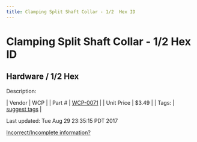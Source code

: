 ```yaml
---
title: Clamping Split Shaft Collar - 1/2  Hex ID
---
```


# Clamping Split Shaft Collar - 1/2  Hex ID
## Hardware / 1/2 Hex
Description: 	 

| Vendor | WCP | 
| Part # | [WCP-0071](http://www.wcproducts.net/WCP-0071) | 
| Unit Price | $3.49 | 
| Tags: | [suggest tags](https://docs.google.com/forms/d/e/1FAIpQLSeWyY8v3RgOty-MyWmh9U0iivNYN_molChYyS-0U-o-kOAv_g/viewform) | 

Last updated: Tue Aug 29 23:35:15 PDT 2017

 [Incorrect/Incomplete information?](https://docs.google.com/forms/d/e/1FAIpQLSeWyY8v3RgOty-MyWmh9U0iivNYN_molChYyS-0U-o-kOAv_g/viewform)